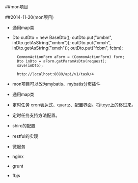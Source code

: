 ##mon项目


##2014-11-20(mon项目)

* 通用map类
* Dto outDto = new BaseDto();
        outDto.put("xmbm", inDto.getAsString("xmbm"));
        outDto.put("xmxh", inDto.getAsString("xmxh"));
        outDto.put("fcbm", fcbm);
        
        CommonActionForm aForm = (CommonActionForm) form;
        Dto inDto = aForm.getParamAsDto(request);
        save(inDto);
        
        http://localhost:8080/api/v1/task/4
        
* mon项目可以改为mybatis、mybatis分页插件
* 通用map类
* 定时任务 cron表达式、quartz、配置界面。将iteye上的移过来。
* 定时任务支持方法配置。
* shiro的配置
* restful的实现
* 微服务
* nginx 
* grunt
* fbjs










